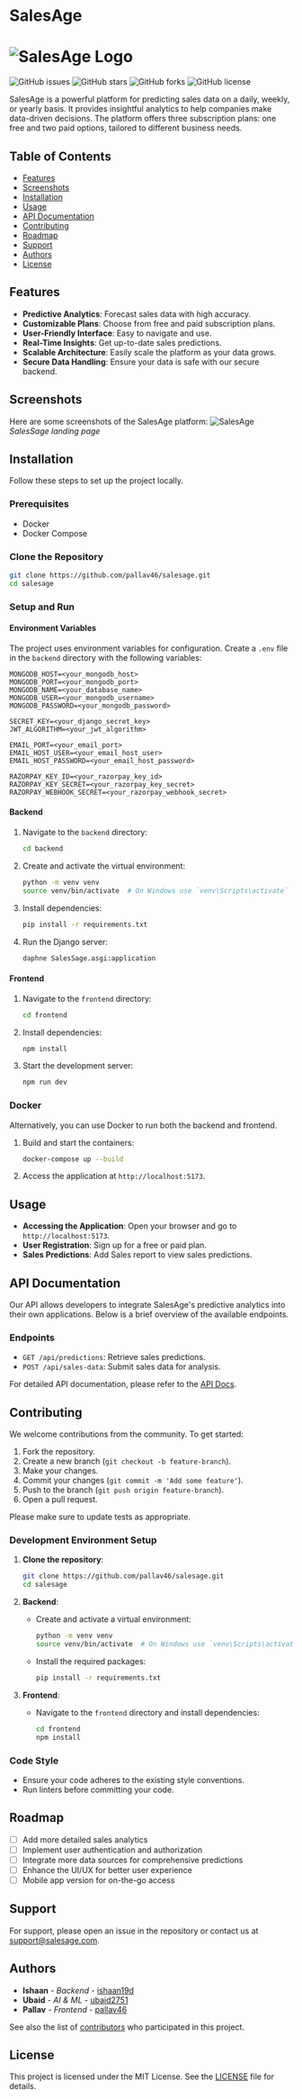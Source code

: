 
# SalesAge

# ![SalesAge Logo](Frontend/public/logo.svg)

![GitHub issues](https://img.shields.io/github/issues/pallav46/SalesSage)
![GitHub stars](https://img.shields.io/github/stars/pallav46/SalesSage)
![GitHub forks](https://img.shields.io/github/forks/pallav46/SalesSage)
![GitHub license](https://img.shields.io/github/license/pallav46/SalesSage)

SalesAge is a powerful platform for predicting sales data on a daily, weekly, or yearly basis. It provides insightful analytics to help companies make data-driven decisions. The platform offers three subscription plans: one free and two paid options, tailored to different business needs.

## Table of Contents

- [Features](#features)
- [Screenshots](#screenshots)
- [Installation](#installation)
- [Usage](#usage)
- [API Documentation](#api-documentation)
- [Contributing](#contributing)
- [Roadmap](#roadmap)
- [Support](#support)
- [Authors](#authors)
- [License](#license)

## Features

- **Predictive Analytics**: Forecast sales data with high accuracy.
- **Customizable Plans**: Choose from free and paid subscription plans.
- **User-Friendly Interface**: Easy to navigate and use.
- **Real-Time Insights**: Get up-to-date sales predictions.
- **Scalable Architecture**: Easily scale the platform as your data grows.
- **Secure Data Handling**: Ensure your data is safe with our secure backend.

## Screenshots

Here are some screenshots of the SalesAge platform:
![SalesAge](screenshots/SalesSage.png)
*SalesSage landing page*

<!-- ![Dashboard](screenshots/dashboard.png)
*Dashboard displaying sales predictions.*

![Reports](screenshots/reports.png)
*Detailed sales reports.* -->

## Installation

Follow these steps to set up the project locally.

### Prerequisites

- Docker
- Docker Compose

### Clone the Repository

```bash
git clone https://github.com/pallav46/salesage.git
cd salesage
```

### Setup and Run

#### Environment Variables

The project uses environment variables for configuration. Create a `.env` file in the `backend` directory with the following variables:

```env
MONGODB_HOST=<your_mongodb_host>
MONGODB_PORT=<your_mongodb_port>
MONGODB_NAME=<your_database_name>
MONGODB_USER=<your_mongodb_username>
MONGODB_PASSWORD=<your_mongodb_password>

SECRET_KEY=<your_django_secret_key>
JWT_ALGORITHM=<your_jwt_algorithm>

EMAIL_PORT=<your_email_port>
EMAIL_HOST_USER=<your_email_host_user>
EMAIL_HOST_PASSWORD=<your_email_host_password>

RAZORPAY_KEY_ID=<your_razorpay_key_id>
RAZORPAY_KEY_SECRET=<your_razorpay_key_secret>
RAZORPAY_WEBHOOK_SECRET=<your_razorpay_webhook_secret>
```

#### Backend

1. Navigate to the `backend` directory:
    ```bash
    cd backend
    ```

2. Create and activate the virtual environment:
    ```bash
    python -m venv venv
    source venv/bin/activate  # On Windows use `venv\Scripts\activate`
    ```

3. Install dependencies:
    ```bash
    pip install -r requirements.txt
    ```

4. Run the Django server:
    ```bash
    daphne SalesSage.asgi:application
    ```

#### Frontend

1. Navigate to the `frontend` directory:
    ```bash
    cd frontend
    ```

2. Install dependencies:
    ```bash
    npm install
    ```

3. Start the development server:
    ```bash
    npm run dev
    ```

### Docker

Alternatively, you can use Docker to run both the backend and frontend.

1. Build and start the containers:
    ```bash
    docker-compose up --build
    ```

2. Access the application at `http://localhost:5173`.

## Usage

- **Accessing the Application**: Open your browser and go to `http://localhost:5173`.
- **User Registration**: Sign up for a free or paid plan.
- **Sales Predictions**: Add Sales report to view sales predictions.

## API Documentation

Our API allows developers to integrate SalesAge's predictive analytics into their own applications. Below is a brief overview of the available endpoints.

### Endpoints

- `GET /api/predictions`: Retrieve sales predictions.
- `POST /api/sales-data`: Submit sales data for analysis.

For detailed API documentation, please refer to the [API Docs](docs/api.md).

## Contributing

We welcome contributions from the community. To get started:

1. Fork the repository.
2. Create a new branch (`git checkout -b feature-branch`).
3. Make your changes.
4. Commit your changes (`git commit -m 'Add some feature'`).
5. Push to the branch (`git push origin feature-branch`).
6. Open a pull request.

Please make sure to update tests as appropriate.

### Development Environment Setup

1. **Clone the repository**:
    ```bash
    git clone https://github.com/pallav46/salesage.git
    cd salesage
    ```

2. **Backend**:
    - Create and activate a virtual environment:
        ```bash
        python -m venv venv
        source venv/bin/activate  # On Windows use `venv\Scripts\activate`
        ```
    - Install the required packages:
        ```bash
        pip install -r requirements.txt
        ```

3. **Frontend**:
    - Navigate to the `frontend` directory and install dependencies:
        ```bash
        cd frontend
        npm install
        ```

### Code Style

- Ensure your code adheres to the existing style conventions.
- Run linters before committing your code.

## Roadmap

- [ ] Add more detailed sales analytics
- [ ] Implement user authentication and authorization
- [ ] Integrate more data sources for comprehensive predictions
- [ ] Enhance the UI/UX for better user experience
- [ ] Mobile app version for on-the-go access

## Support

For support, please open an issue in the repository or contact us at support@salesage.com.

## Authors

- **Ishaan** - *Backend* - [ishaan19d](https://github.com/ishaan19d)
- **Ubaid** - *AI & ML* - [ubaid2751](https://github.com/ubaid2751)
- **Pallav** - *Frontend* - [pallav46](https://github.com/pallav46)

See also the list of [contributors](https://github.com/pallav46/SalesSage/contributors) who participated in this project.

## License

This project is licensed under the MIT License. See the [LICENSE](LICENSE) file for details.
